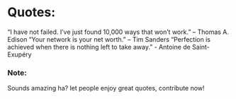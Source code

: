 
# Quotes:
“I have not failed. I’ve just found 10,000 ways that won’t work.” – Thomas A. Edison
“Your network is your net worth.” – Tim Sanders
“Perfection is achieved when there is nothing left to take away.” - Antoine de Saint-Exupéry


### Note:
Sounds amazing ha? let people enjoy great quotes, contribute now!



